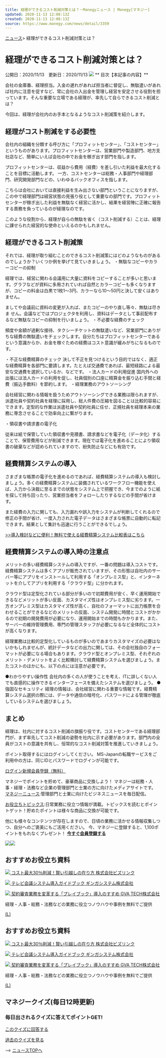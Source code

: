 ```yaml
---
title: 経理ができるコスト削減対策とは？－Manegyニュース | Manegy[マネジー]
updated: 2020-11-13 12:08:13Z
created: 2020-11-13 12:08:13Z
source: https://www.manegy.com/news/detail/3359
---
```


[ニュース](https://www.manegy.com/news/)>
経理ができるコスト削減対策とは？

# 経理ができるコスト削減対策とは？

 公開日：2020/11/13　更新日：2020/11/13
![](https://www.manegy.com/api/image/news/3359/11764.jpg)
** 目次【本記事の内容】**

会社の金庫番、経理担当。入金の遅れがあれば担当者に督促し、無駄遣いがあれば社内に注意を促すなど、常に会社の入出金を管理し経営を安定させる役割を担っています。そんな重要な立場である経理が、率先して自らできるコスト削減とは？

今回は、経理が会社内のお手本となるようなコスト削減策を紹介します。

## 経理がコスト削減をする必要性

会社内の組織を分類する呼び方に「プロフィットセンター」、「コストセンター」というものがあります。プロフィットセンターは、営業部門や製造部門、地方支社店など、簡単にいえば会社の中でお金を稼ぎ出す部門を指します。

プロフィットセンターは、収益から費用（経費）を差し引いた利益を最大化することを目標に活動します。
一方、コストセンターは総務・人事部門や経理部門、研究開発部門などの、いわゆるバックオフィスを指します。

こちらは会社においては直接利益を生み出さない部門ということになりますが、この中で経理部門は経営状態の見張り役として重要なの部門です。プロフィットセンターが稼ぎ出した利益を無駄なく経営に活かし、結果を経営陣に正確に報告する責務を負っているのが経理なのです。

このような役割から、経理が自らの無駄を省く（コスト削減する）ことは、経理に課せられた経営的な使命といえるのかもしれません。

## 経理ができるコスト削減策

それでは、経理が取り組むことのできるコスト削減策にはどのようなものがあるのでしょうか？いくつか例を挙げて見ていきましょう。
・無駄なコピーやカラーコピーの抑制

経理では、経営に関わる会議用に大量に資料をコピーすることが多いと思います。グラフなどが資料に多用されていれば自然とカラーコピーも多くなりますが、コピーの料金は白黒で1枚1～3円、カラーなら10～50円と決して安くはありません。

ましてや会議前に資料の変更が入れば、またコピーのやり直し等々、無駄は尽きま
せん。会議などではプロジェクタを利用し、資料はデータとして事前配布するなど無駄なコピーの抑制を行いましょう。
・不必要な経費のチェック

頻度や金額が過剰な接待、タクシーチケットの無駄遣いなど、営業部門にありがちな経費の無駄遣いをチェックします。自分たちはプロフィットセンターであるという意識からか、お金を稼ぐための経費はコスト意識が緩みがちになるものです。

・不正な経費精算のチェック
決して不正を見つけるという目的ではなく、適正な経費精算を各部門に要請します。たとえば交通費であれば、最短経路による最安な交通費を選択しているか、などです。
・法人カードの利用促進
国内外への出張には法人カードの利用を促し、社員個別の口座に精算金を振り込む手間と経費（振込手数料）を節約します。
・経理業務のアウトソーシング

会社経営に関わる情報を扱うためアウトソーシングできる業務は限られますが、派遣社員や契約社員を経理に採用し、総人件費の圧縮を図ることは比較的容易にできます。定型的な作業は派遣社員や契約社員に任せ、正規社員を経理本来の業務に専念させることで効率向上に繋がります。

・領収書や請求書の電子化

従来は紙で保管していた領収書や見積書、請求書などを電子化（データ化）することで、保管費用などが削減できます。現在では電子化を進めることにより領収書の破棄などが認められていますので、紛失防止などにも有効です。

## 経費精算システムの導入

さまざまな帳票の電子化を進めるのであれば、経費精算システムの導入も検討しましょう。多くの経費精算システムに装備されているワークフロー機能を使えば、入力から決裁に至るまでの状態をシステム上で把握でき、今までのように紙を探して持ち回ったり、営業担当者をフォローしたりするなどの手間が省けます。

また経費の入力に関しても、入力漏れや誤入力をシステムが判断してくれるので修正の手間が省け、一度入力された電子データはさまざまな帳票に自動的に転記できます。結果として集計も迅速に行うことができるでしょう。

[>>導入検討などに便利！無料で使える経費精算システム比較表はこちら](https://www.manegy.com/tob/lp/keihi_001.html)

## 経費精算システムの導入時の注意点

メリットの多い経費精算システムの導入ですが、一番の問題は導入コストです。経費精算システムは多くアプリが販売されていますが、その形態は自社内のサーバー等にアプリをインストールして利用する「オンプレミス型」と、インターネットを介してアプリを利用する「クラウド型」に分かれます。

クラウド型は定型化されている部分が多いので初期費用が安く、早く運用開始できるなどメリットが多い反面、カスタマイズ性はオンプレミス型に劣ります。一方オンプレミス型はカスタマイズ性が高く、自社のフォーマットに出力帳票を合わせることができるなどのメリットの反面、システム開発に時間とコストがかかるので初期の開発費用が必要になり、運用開始までの時間もかかります。また、サーバーの維持管理費用、専門の管理スタッフが必要になるなど全体的にコストが高くなります。

経理業務は比較的定型化しているものが多いのであまりカスタマイズの必要はないかもしれませんが、統計データなどの出力に関しては、その会社独自のフォーマットが必要になる場合もあります。クラウド型とオンプレミス型、それぞれのメリット・デメリットをよく比較検討して経費精算システムを選びましょう。またコストのほかにも、以下の点には注意が必要です。

●わかりやすい操作性
会社内の多くの人が使うことを考え、ITに詳しくない人でも直感的に操作できるインターフェースを備えたシステムを選びましょう。
●強固なセキュリティ
経理の情報は、会社経営に関わる重要な情報です。経費精算システム選択の際には、データや通信の暗号化、パスワードによる管理が徹底しているシステムを選びましょう。

## まとめ

経理は、社内に対するコスト削減の旗振り役です。コストセンターである経理部門が、まず率先してコスト削減の姿勢を社内に示す必要があります。部門内の全員がコストの意識を共有し、恒常的なコスト削減対策を推進していきましょう。

ポイント取得するにはログインしてください。
MS-Japanの転職サービスをご利用中の方は、同じIDとパスワードでログインが可能です。

[ログイン](https://www.manegy.com/login/?_scb=%2Fnews%2Fdetail%2F3359)[新規会員登録（無料）](https://www.manegy.com/regist/?prfend=%2Fnews%2Fdetail%2F3359)

マネジーでポイントを貯めて、豪華商品に交換しよう！
マネジーは総務・人事・経理・法務など企業の管理部門と士業の方に向けたメディアサイトです。
[マネジーニュース](https://www.manegy.com/news/):管理部門と士業に向けたビジネスニュースを毎日配信。

[お役立ちトピックス](https://www.manegy.com/article/):日常業務に役立つ情報が満載。トピックスを読むとポイントゲット！貯めたポイントは様々な商品に交換が可能です。

他にも様々なコンテンツが存在しますので、日頃の業務に活かせる情報収集しつつ、自分へのご褒美にもご活用ください。
今、マネジーに登録すると、1,100ポイントをもれなくプレゼント！
[**今すぐ会員登録する**](https://www.manegy.com/regist/?fromnews=2)

[![](https://www.manegy.com/api/image/news/129/3553.jpg)![](https://www.manegy.com/api/image/news/129/3553.jpg)](https://www.manegy.com/regist/?fromnews=2)

## おすすめお役立ち資料

 [ ![](https://www.manegy.com/af/img/whitepaper/whitepaper_thumbimage/1603791491/600x400/43.jpg)  コスト最大30％削減！賢い引越しの在り方 株式会社ビズリンク](https://www.manegy.com/tob/whitepaper/detail/43/)

 [ ![](https://www.manegy.com/af/img/whitepaper/whitepaper_thumbimage/1602575073/600x400/35.jpg)  テレビ会議システム導入ガイドブック ギンガシステム株式会社](https://www.manegy.com/tob/whitepaper/detail/35/)

 [ ![](https://www.manegy.com/af/img/whitepaper/whitepaper_thumbimage/1603940991/600x400/49.jpg)  契約審査業務を変革する「プレイブック」導入のすすめ GVA TECH株式会社](https://www.manegy.com/tob/whitepaper/detail/49/)

経理・人事・総務・法務などの業務に役立つノウハウや事例を無料でご提供

 [(L)](https://www.manegy.com/tob/whitepaper/)

## おすすめお役立ち資料

 [ ![](https://www.manegy.com/af/img/whitepaper/whitepaper_thumbimage/1603791491/600x400/43.jpg)    コスト最大30％削減！賢い引越しの在り方 株式会社ビズリンク](https://www.manegy.com/tob/whitepaper/detail/43/)

 [ ![](https://www.manegy.com/af/img/whitepaper/whitepaper_thumbimage/1602575073/600x400/35.jpg)    テレビ会議システム導入ガイドブック ギンガシステム株式会社](https://www.manegy.com/tob/whitepaper/detail/35/)

 [ ![](https://www.manegy.com/af/img/whitepaper/whitepaper_thumbimage/1603940991/600x400/49.jpg)    契約審査業務を変革する「プレイブック」導入のすすめ GVA TECH株式会社](https://www.manegy.com/tob/whitepaper/detail/49/)

経理・人事・総務・法務などの業務に役立つノウハウや事例を無料でご提供

 [(L)](https://www.manegy.com/tob/whitepaper/)

## マネジークイズ(毎日12時更新)

###  毎日出されるクイズに答えてポイントGET!

 [このクイズに回答する](https://www.manegy.com/quiz/detail/179)

 [過去のクイズを見る](https://www.manegy.com/quiz/)

-->
[ニュースTOPへ](https://www.manegy.com/news/)